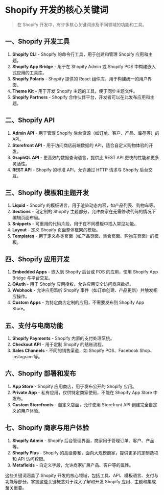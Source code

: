 # Shopify 开发的核心关键词

> 在 Shopify 开发中，有许多核心关键词涉及不同领域的功能和工具。

<!-- 内网穿透 -->

## 一、Shopify 开发工具

1. **Shopify CLI** - Shopify 的命令行工具，用于创建和管理 Shopify 应用和主题。
2. **Shopify App Bridge** - 用于在 Shopify Admin 或 Shopify POS 中构建嵌入式应用的工具库。
3. **Shopify Polaris** - Shopify 提供的 React 组件库，用于构建统一的用户界面。
4. **Theme Kit** - 用于开发 Shopify 主题的工具，便于同步主题文件。
5. **Shopify Partners** - Shopify 合作伙伴平台，开发者可以在此发布应用和主题。

## 二、Shopify API

1. **Admin API** - 用于管理 Shopify 后台资源（如订单、客户、产品、库存等）的 API。
2. **Storefront API** - 用于访问商店前端数据的 API，适合自定义购物体验的开发。
3. **GraphQL API** - 更高效的数据查询语言，提供比 REST API 更快的性能和更多灵活性。
4. **REST API** - Shopify 的标准 API，允许通过 HTTP 请求与 Shopify 后台交互。

## 三、Shopify 模板和主题开发

1. **Liquid** - Shopify 的模板语言，用于渲染动态内容，如产品列表、购物车等。
2. **Sections** - 可定制的 Shopify 主题部分，允许商家在无需修改代码的情况下编辑页面布局。
3. **Snippets** - 可重用的代码片段，用于在不同模板中插入常见功能。
4. **Layout** - 定义 Shopify 页面整体框架的模板。
5. **Templates** - 用于定义各类页面（如产品页面、集合页面、购物车页面）的模板。

## 四、Shopify 应用开发

1. **Embedded Apps** - 嵌入到 Shopify 后台或 POS 的应用，使用 Shopify App Bridge 与平台交互。
2. **OAuth** - 用于 Shopify 应用授权，允许应用安全访问商店数据。
3. **Webhook** - 允许应用监听 Shopify 事件（如订单创建、产品更新）并触发相应操作。
4. **Custom Apps** - 为特定商店定制的应用，不需要发布到 Shopify App Store。

## 五、支付与电商功能

1. **Shopify Payments** - Shopify 内置的支付处理系统。
2. **Checkout API** - 用于定制 Shopify 的结账流程。
3. **Sales Channels** - 不同的销售渠道，如 Shopify POS、Facebook Shop、Instagram 等。

## 六、Shopify 部署和发布

1. **App Store** - Shopify 应用商店，用于发布公开的 Shopify 应用。
2. **Private App** - 私有应用，仅供特定商家使用，不能在 Shopify App Store 中发布。
3. **Custom Storefronts** - 自定义店面，允许使用 Storefront API 创建完全自定义的用户体验。

## 七、Shopify 商家与用户体验

1. **Shopify Admin** - Shopify 后台管理界面，商家用于管理订单、客户、产品等。
2. **Shopify Plus** - Shopify 的高级套餐，面向大规模商家，提供更多的定制选项和 API 访问权限。
3. **Metafields** - 自定义字段，允许商家扩展产品、客户等的属性。

这些关键词涵盖了 Shopify 开发的核心领域，包括工具、API、模板语言、支付与功能等部分。掌握这些关键概念对于深入了解和开发 Shopify 应用、主题和集成至关重要。

